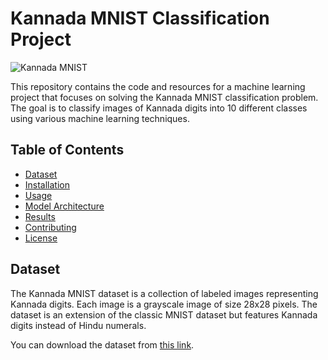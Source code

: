 # Kannada MNIST Classification Project

![Kannada MNIST](kannada_mnist_sample.png) <!-- You can add a sample image here -->

This repository contains the code and resources for a machine learning project that focuses on solving the Kannada MNIST classification problem. The goal is to classify images of Kannada digits into 10 different classes using various machine learning techniques.

## Table of Contents

- [Dataset](#dataset)
- [Installation](#installation)
- [Usage](#usage)
- [Model Architecture](#model-architecture)
- [Results](#results)
- [Contributing](#contributing)
- [License](#license)

## Dataset

The Kannada MNIST dataset is a collection of labeled images representing Kannada digits. Each image is a grayscale image of size 28x28 pixels. The dataset is an extension of the classic MNIST dataset but features Kannada digits instead of Hindu numerals.

You can download the dataset from [this link](https://www.kaggle.com/datasets/higgstachyon/kannada-mnist).



